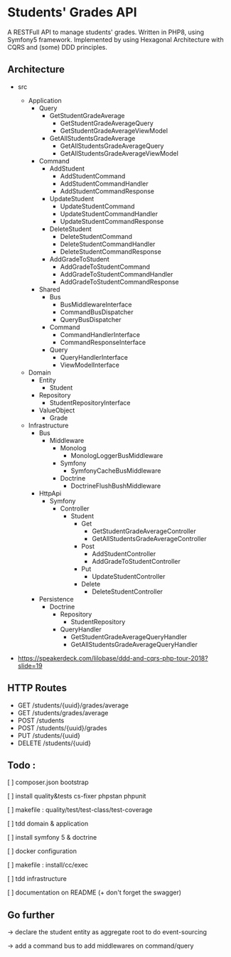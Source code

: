 # Students' Grades API

A RESTFull API to manage students' grades. Written in PHP8, using Symfony5 framework.
Implemented by using Hexagonal Architecture with CQRS and (some) DDD principles.

## Architecture

* src
    * Application
        * Query
            * GetStudentGradeAverage
                * GetStudentGradeAverageQuery
                * GetStudentGradeAverageViewModel
            * GetAllStudentsGradeAverage
                * GetAllStudentsGradeAverageQuery
                * GetAllStudentsGradeAverageViewModel
        * Command
            * AddStudent
                * AddStudentCommand
                * AddStudentCommandHandler
                * AddStudentCommandResponse
            * UpdateStudent
                * UpdateStudentCommand
                * UpdateStudentCommandHandler
                * UpdateStudentCommandResponse
            * DeleteStudent
                * DeleteStudentCommand
                * DeleteStudentCommandHandler
                * DeleteStudentCommandResponse
            * AddGradeToStudent
                * AddGradeToStudentCommand
                * AddGradeToStudentCommandHandler
                * AddGradeToStudentCommandResponse
        * Shared
            * Bus
                * BusMiddlewareInterface
                * CommandBusDispatcher
                * QueryBusDispatcher       
            * Command
                * CommandHandlerInterface
                * CommandResponseInterface
            * Query
                * QueryHandlerInterface
                * ViewModelInterface
    * Domain
        * Entity
            * Student
        * Repository
            * StudentRepositoryInterface
        * ValueObject
            * Grade
    * Infrastructure
        * Bus
            * Middleware
                * Monolog
                    * MonologLoggerBusMiddleware
                * Symfony
                    * SymfonyCacheBusMiddleware
                * Doctrine
                    * DoctrineFlushBushMiddleware
        * HttpApi
            * Symfony
                * Controller
                    * Student
                        * Get
                            * GetStudentGradeAverageController
                            * GetAllStudentsGradeAverageController
                        * Post
                            * AddStudentController
                            * AddGradeToStudentController
                        * Put
                            * UpdateStudentController
                        * Delete
                            * DeleteStudentController
        * Persistence
            * Doctrine
                * Repository
                    * StudentRepository
                * QueryHandler
                    * GetStudentGradeAverageQueryHandler
                    * GetAllStudentsGradeAverageQueryHandler


* https://speakerdeck.com/lilobase/ddd-and-cqrs-php-tour-2018?slide=19



## HTTP Routes
    
* GET /students/{uuid}/grades/average
* GET /students/grades/average
* POST /students
* POST /students/{uuid}/grades
* PUT /students/{uuid}
* DELETE /students/{uuid}


## Todo :

[ ] composer.json bootstrap

[ ] install quality&tests cs-fixer phpstan phpunit

[ ] makefile : quality/test/test-class/test-coverage

[ ] tdd domain & application

[ ] install symfony 5 & doctrine

[ ] docker configuration

[ ] makefile : install/cc/exec

[ ] tdd infrastructure

[ ] documentation on README (+ don't forget the swagger)

## Go further

-> declare the student entity as aggregate root to do event-sourcing

-> add a command bus to add middlewares on command/query